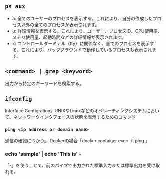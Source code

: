 ## ```ps aux```
- a: 全てのユーザーのプロセスを表示する。これにより、自分の作成したプロセス以外の全てのプロセスが表示されます。
- u: 詳細情報を表示する。これにより、ユーザー、プロセスID、CPU使用率、メモリ使用量、起動時間などの詳細情報が表示されます。
- x: コントロールターミナル（tty）に関係なく、全てのプロセスを表示する。これにより、バックグラウンドで動作しているプロセスも表示されます。

## ```<command> | grep <keyword>```
出力から特定のキーワードを検索する。

## ``` ifconfig ```
Interface Configration。UNIXやLinuxなどのオペレーティングシステムにおいて、ネットワークインタフェースの状態を表示するためのコマンド


### ``` ping <ip address or domain name> ```
通信の確認につかう。
Dockerの場合「docker container exec -it <container> ping <container>」

### echo 'sample' | echo 'This is' -
「-」を使うことで、前のパイプで出力された標準入力または標準出力を受け取れる。